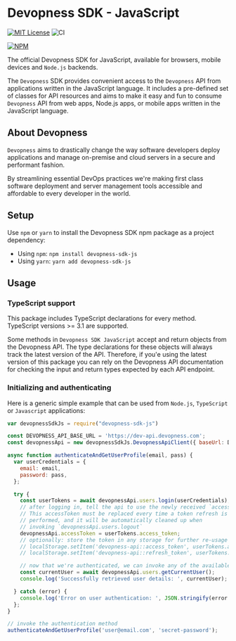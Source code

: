 # Devopness SDK - JavaScript

[![MIT License](https://img.shields.io/badge/license-MIT_License-green.svg?style=flat-square)](https://github.com/devopness/devopness-api-sdk-js/blob/master/LICENSE)
![CI](https://github.com/devopness/devopness-sdk-js/workflows/CI/badge.svg)

[![NPM](https://nodei.co/npm/devopness-sdk-js.png?downloads=true&stars=true)](https://nodei.co/npm/devopness-sdk-js/)

The official Devopness SDK for JavaScript, available for browsers, mobile devices and `Node.js` backends.

The `Devopness` SDK provides convenient access to the `Devopness` API from applications written in the JavaScript language. It includes a pre-defined set of classes for API resources and aims to make it easy and fun to consume `Devopness` API from web apps, Node.js apps, or mobile apps written in the JavaScript language.

## About Devopness
`Devopness` aims to drastically change the way software developers deploy applications and manage on-premise and cloud servers in a secure and performant fashion.

By streamlining essential DevOps practices we're making first class software deployment and server management tools accessible and affordable to every developer in the world.

## Setup
Use `npm` or `yarn` to install the Devopness SDK npm package as a project dependency:
- Using `npm`: `npm install devopness-sdk-js`
- Using `yarn`: `yarn add devopness-sdk-js`

## Usage

### TypeScript support
This package includes TypeScript declarations for every method.
TypeScript versions >= 3.1 are supported.

Some methods in `Devopness SDK JavaScript` accept and return objects from the Devopness API. The type declarations for these objects will always track the latest version of the API. Therefore, if you'e using the latest version of this package you can rely on the Devopness API documentation for checking the input and return types expected by each API endpoint.

### Initializing and authenticating

Here is a generic simple example that can be used from `Node.js`, `TypeScript` or `Javascript` applications:

```javascript
var devopnessSdkJs = require("devopness-sdk-js")

const DEVOPNESS_API_BASE_URL = 'https://dev-api.devopness.com';
const devopnessApi = new devopnessSdkJs.DevopnessApiClient({ baseUrl: DEVOPNESS_API_BASE_URL });

async function authenticateAndGetUserProfile(email, pass) {
  var userCredentials = {
    email: email,
    password: pass,
  };

  try {
    const userTokens = await devopnessApi.users.login(userCredentials);
    // after logging in, tell the api to use the newly received `accessToken`.
    // This accessToken must be replaced every time a token refresh is
    // performed, and it will be automatically cleaned up when
    // invoking `devopnessApi.users.logout`
    devopnessApi.accessToken = userTokens.access_token;
    // optionally: store the token in any storage for further re-usage
    // localStorage.setItem('devopness-api::access_token', userTokens.access_token)
    // localStorage.setItem('devopness-api::refresh_token', userTokens.refresh_token)

    // now that we're authenticated, we can invoke any of the available API client methods
    const currentUser = await devopnessApi.users.getCurrentUser();
    console.log('Successfully retrieved user details: ', currentUser);

  } catch (error) {
    console.log('Error on user authentication: ', JSON.stringify(error.response.data));
  };
}

// invoke the authentication method
authenticateAndGetUserProfile('user@email.com', 'secret-password');

```

